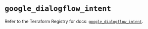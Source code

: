 # `google_dialogflow_intent`

Refer to the Terraform Registry for docs: [`google_dialogflow_intent`](https://registry.terraform.io/providers/hashicorp/google/6.31.0/docs/resources/dialogflow_intent).
